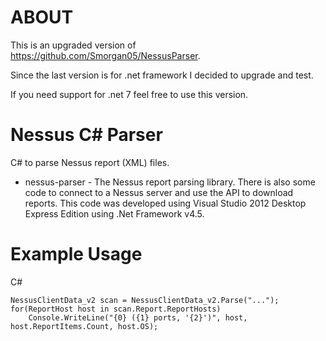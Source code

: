 # ABOUT 

This is an upgraded version of https://github.com/Smorgan05/NessusParser. 

Since the last version is for .net framework I decided to upgrade and test.


If you need support for .net 7 feel free to use this version.


# Nessus C# Parser


C# to parse Nessus report (XML) files. 

* nessus-parser - The Nessus report parsing library. There is also some code to connect to a Nessus server and use the API to download reports. This code was developed using Visual Studio 2012 Desktop Express Edition using .Net Framework v4.5.


# Example Usage


C#

    NessusClientData_v2 scan = NessusClientData_v2.Parse("...");
    for(ReportHost host in scan.Report.ReportHosts)
    	Console.WriteLine("{0} ({1} ports, '{2}')", host, host.ReportItems.Count, host.OS);
    

